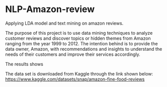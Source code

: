 # NLP-Amazon-review
Applying LDA model and text mining on amazon reviews.    

The purpose of this project is to use data mining techniques to analyze customer reviews and discover topics or hidden themes from Amazon ranging from the year 1999 to 2012. The intention behind is to provide the data owner, Amazon, with recommendations and insights to understand the needs of their customers and improve their services accordingly.      

The results shows 

The data set is downloaded from Kaggle through the link shown below:     
https://www.kaggle.com/datasets/snap/amazon-fine-food-reviews     
